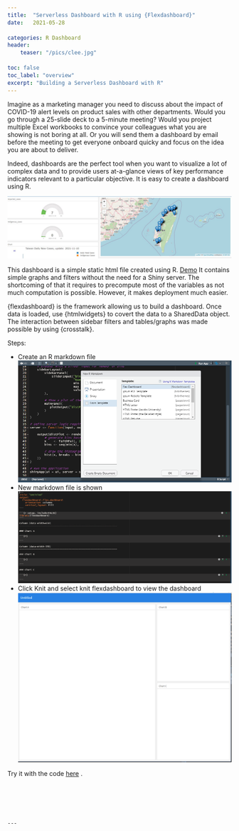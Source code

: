 ```yaml
---
title:  "Serverless Dashboard with R using {Flexdashboard}"
date:   2021-05-28

categories: R Dashboard
header:
    teaser: "/pics/clee.jpg"

toc: false
toc_label: "overview"
excerpt: "Building a Serverless Dashboard with R"
---
```

Imagine as a marketing manager you need to discuss about the impact of COVID-19 alert levels on product sales with other departments. Would you go through a 25-slide deck to a 5-minute meeting? Would you project multiple Excel workbooks to convince your colleagues what you are showing is not boring at all. Or you will send them a dashboard by email before the meeting to get everyone onboard quicky and focus on the idea you are about to deliver. 
 
Indeed, dashboards are the perfect tool when you want to visualize a lot of complex data and to provide users at-a-glance views of key performance indicators relevant to a particular objective. It is easy to create a dashboard using R. 

![Overview](/pics/dashboard/overview1.JPG)  

This dashboard is a simple static html file created using R. [Demo](/pics/dashboard/data_explore.html) It contains simple graphs and filters without the need for a Shiny server. The shortcoming of that it requires to precompute most of the variables as not much computation is possible. However, it makes deployment much easier.  

{flexdashboard} is the framework allowing us to build a dashboard. Once data is loaded, use {htmlwidgets} to covert the data to a SharedData object. The interaction between sidebar filters and tables/graphs was made possible by using {crosstalk}. 

Steps:
-	Create an R markdown file 
![Step1](/pics/dashboard/s1.PNG)
-  New markdown file is shown
![Step2](/pics/dashboard/s2.PNG)
-	Click Knit and select knit flexdashboard to view the dashboard
![Step3](/pics/dashboard/s3.PNG)

Try it with the code [here](https://github.com/clfee/Shiny-apps/blob/main/Taiwan%20Covid19_1.Rmd) .

```





---